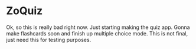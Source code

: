# ZoQuiz
Ok, so this is really bad right now. 
Just starting making the quiz app.
Gonna make flashcards soon and finish up multiple choice mode.
This is not final, just need this for testing purposes.
